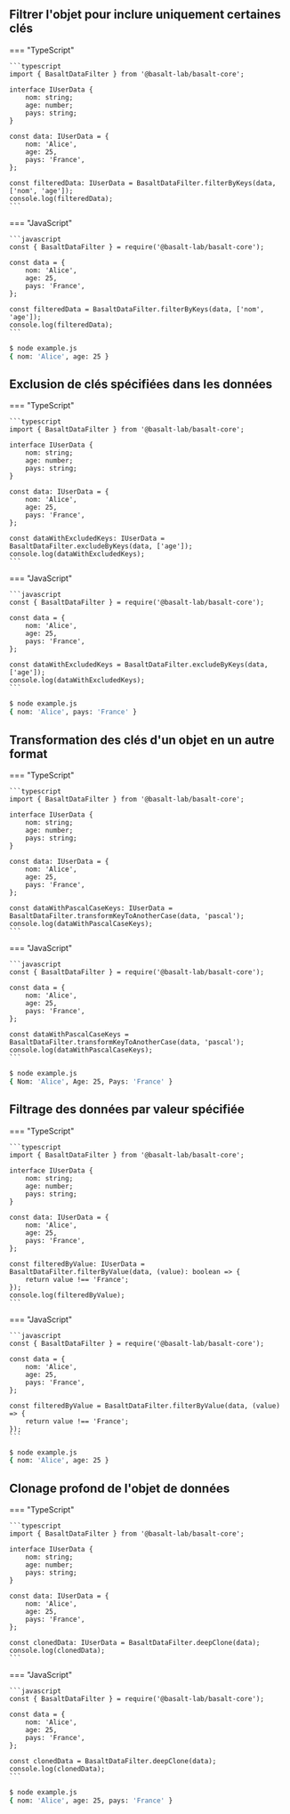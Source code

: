 ## **Filtrer l'objet pour inclure uniquement certaines clés**

=== "TypeScript"

    ```typescript
    import { BasaltDataFilter } from '@basalt-lab/basalt-core';

    interface IUserData {
        nom: string;
        age: number;
        pays: string;
    }

    const data: IUserData = {
        nom: 'Alice',
        age: 25,
        pays: 'France',
    };

    const filteredData: IUserData = BasaltDataFilter.filterByKeys(data, ['nom', 'age']);
    console.log(filteredData);
    ```

=== "JavaScript"

    ```javascript
    const { BasaltDataFilter } = require('@basalt-lab/basalt-core');

    const data = {
        nom: 'Alice',
        age: 25,
        pays: 'France',
    };

    const filteredData = BasaltDataFilter.filterByKeys(data, ['nom', 'age']);
    console.log(filteredData);
    ```

<!-- termynal -->

```bash
$ node example.js
{ nom: 'Alice', age: 25 }
```

## **Exclusion de clés spécifiées dans les données**

=== "TypeScript"

    ```typescript
    import { BasaltDataFilter } from '@basalt-lab/basalt-core';

    interface IUserData {
        nom: string;
        age: number;
        pays: string;
    }

    const data: IUserData = {
        nom: 'Alice',
        age: 25,
        pays: 'France',
    };

    const dataWithExcludedKeys: IUserData = BasaltDataFilter.excludeByKeys(data, ['age']);
    console.log(dataWithExcludedKeys);
    ```

=== "JavaScript"

    ```javascript
    const { BasaltDataFilter } = require('@basalt-lab/basalt-core');

    const data = {
        nom: 'Alice',
        age: 25,
        pays: 'France',
    };

    const dataWithExcludedKeys = BasaltDataFilter.excludeByKeys(data, ['age']);
    console.log(dataWithExcludedKeys);
    ```

<!-- termynal -->

```bash
$ node example.js
{ nom: 'Alice', pays: 'France' }
```

## **Transformation des clés d'un objet en un autre format**

=== "TypeScript"

    ```typescript
    import { BasaltDataFilter } from '@basalt-lab/basalt-core';

    interface IUserData {
        nom: string;
        age: number;
        pays: string;
    }

    const data: IUserData = {
        nom: 'Alice',
        age: 25,
        pays: 'France',
    };

    const dataWithPascalCaseKeys: IUserData = BasaltDataFilter.transformKeyToAnotherCase(data, 'pascal');
    console.log(dataWithPascalCaseKeys);
    ```

=== "JavaScript"

    ```javascript
    const { BasaltDataFilter } = require('@basalt-lab/basalt-core');

    const data = {
        nom: 'Alice',
        age: 25,
        pays: 'France',
    };

    const dataWithPascalCaseKeys = BasaltDataFilter.transformKeyToAnotherCase(data, 'pascal');
    console.log(dataWithPascalCaseKeys);
    ```

<!-- termynal -->

```bash
$ node example.js
{ Nom: 'Alice', Age: 25, Pays: 'France' }
```

## **Filtrage des données par valeur spécifiée**

=== "TypeScript"

    ```typescript
    import { BasaltDataFilter } from '@basalt-lab/basalt-core';

    interface IUserData {
        nom: string;
        age: number;
        pays: string;
    }

    const data: IUserData = {
        nom: 'Alice',
        age: 25,
        pays: 'France',
    };

    const filteredByValue: IUserData = BasaltDataFilter.filterByValue(data, (value): boolean => {
        return value !== 'France';
    });
    console.log(filteredByValue);
    ```

=== "JavaScript"

    ```javascript
    const { BasaltDataFilter } = require('@basalt-lab/basalt-core');

    const data = {
        nom: 'Alice',
        age: 25,
        pays: 'France',
    };

    const filteredByValue = BasaltDataFilter.filterByValue(data, (value) => {
        return value !== 'France';
    });
    ```

<!-- termynal -->

```bash
$ node example.js
{ nom: 'Alice', age: 25 }
```

## **Clonage profond de l'objet de données**

=== "TypeScript"

    ```typescript
    import { BasaltDataFilter } from '@basalt-lab/basalt-core';

    interface IUserData {
        nom: string;
        age: number;
        pays: string;
    }

    const data: IUserData = {
        nom: 'Alice',
        age: 25,
        pays: 'France',
    };

    const clonedData: IUserData = BasaltDataFilter.deepClone(data);
    console.log(clonedData);
    ```

=== "JavaScript"

    ```javascript
    const { BasaltDataFilter } = require('@basalt-lab/basalt-core');

    const data = {
        nom: 'Alice',
        age: 25,
        pays: 'France',
    };

    const clonedData = BasaltDataFilter.deepClone(data);
    console.log(clonedData);
    ```

<!-- termynal -->

```bash
$ node example.js
{ nom: 'Alice', age: 25, pays: 'France' }
```

